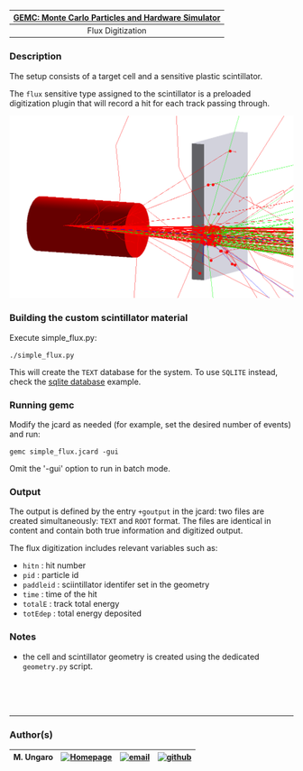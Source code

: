 

| [GEMC: Monte Carlo Particles and Hardware Simulator](https://gemc.github.io/home/) |
|:----------------------------------------------------------------------------------:|
|                                 Flux Digitization                                  |



### Description

 The setup consists of a target cell and a sensitive plastic scintillator.

 The `flux` sensitive type assigned to the scintillator is a preloaded digitization plugin 
 that will record a hit for each track passing through.

![flux_screenshot](./simple_flux.png)


### Building the custom scintillator material
  
Execute simple_flux.py:

```
./simple_flux.py
 ```

This will create the `TEXT` database for the system. To use `SQLITE` instead, check the 
[sqlite database](../sqlite_db) example.

### Running gemc

Modify the jcard as needed (for example, set the desired number of events) and run:

```
gemc simple_flux.jcard -gui
```

Omit the '-gui' option to run in batch mode.


### Output

The output is defined by the entry `+goutput` in the jcard: two files are created simultaneously: 
`TEXT` and `ROOT` format. The files are identical in content and contain both true information 
and digitized output.

The flux digitization includes relevant variables such as:

- `hitn` : hit number
- `pid` : particle id
- `paddleid` : sciintillator identifer set in the geometry
- `time` : time of the hit
- `totalE` : track total energy
- `totEdep` : total energy deposited


### Notes

- the cell and scintillator geometry is created using the dedicated `geometry.py` script.



<br/><br/><br/>

---

### Author(s)

| M. Ungaro |   [![Homepage](https://cdn3.iconfinder.com/data/icons/feather-5/24/home-64.png)](https://maureeungaro.github.io/home/)   |        [![email](https://cdn4.iconfinder.com/data/icons/aiga-symbol-signs/439/aiga_mail-64.png)](mailto:ungaro@jlab.org)         | [![github](https://cdn4.iconfinder.com/data/icons/ionicons/512/icon-social-github-64.png)](https://github.com/maureeungaro)  |
|:---------:|:------------------------------------------------------------------------------------------------------------------------:|:--------------------------------------------------------------------------------------------------------------------------------:|:----------------------------------------------------------------------------------------------------------------------------:|

